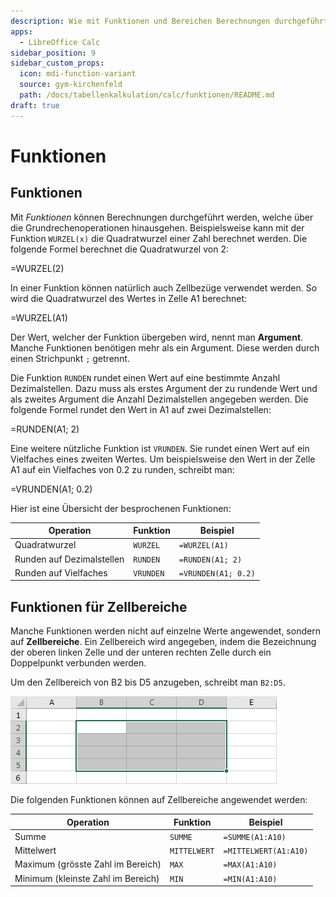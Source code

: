 ```yaml
---
description: Wie mit Funktionen und Bereichen Berechnungen durchgeführt werden können.
apps:
  - LibreOffice Calc
sidebar_position: 9
sidebar_custom_props:
  icon: mdi-function-variant
  source: gym-kirchenfeld
  path: /docs/tabellenkalkulation/calc/funktionen/README.md
draft: true
---
```


# Funktionen



## Funktionen

Mit *Funktionen* können Berechnungen durchgeführt werden, welche über die Grundrechenoperationen hinausgehen. Beispielsweise kann mit der Funktion `WURZEL(x)` die Quadratwurzel einer Zahl berechnet werden. Die folgende Formel berechnet die Quadratwurzel von 2:

<ExcelBox>=WURZEL(2)</ExcelBox>

In einer Funktion können natürlich auch Zellbezüge verwendet werden. So wird die Quadratwurzel des Wertes in Zelle A1 berechnet:

<ExcelBox>=WURZEL(A1)</ExcelBox>

Der Wert, welcher der Funktion übergeben wird, nennt man **Argument**. Manche Funktionen benötigen mehr als ein Argument. Diese werden durch einen Strichpunkt `;` getrennt.

Die Funktion `RUNDEN` rundet einen Wert auf eine bestimmte Anzahl Dezimalstellen. Dazu muss als erstes Argument der zu rundende Wert und als zweites Argument die Anzahl Dezimalstellen angegeben werden. Die folgende Formel rundet den Wert in A1 auf zwei Dezimalstellen:

<ExcelBox>=RUNDEN(A1; 2)</ExcelBox>

Eine weitere nützliche Funktion ist `VRUNDEN`. Sie rundet einen Wert auf ein Vielfaches eines zweiten Wertes. Um beispielsweise den Wert in der Zelle A1 auf ein Vielfaches von 0.2 zu runden, schreibt man:

<ExcelBox>=VRUNDEN(A1; 0.2)</ExcelBox>

Hier ist eine Übersicht der besprochenen Funktionen:

| Operation                 | Funktion  | Beispiel            |
| ------------------------- | --------- | ------------------- |
| Quadratwurzel             | `WURZEL`  | `=WURZEL(A1)`       |
| Runden auf Dezimalstellen | `RUNDEN`  | `=RUNDEN(A1; 2)`    |
| Runden auf Vielfaches     | `VRUNDEN` | `=VRUNDEN(A1; 0.2)` |


## Funktionen für Zellbereiche

Manche Funktionen werden nicht auf einzelne Werte angewendet, sondern auf **Zellbereiche**. Ein Zellbereich wird angegeben, indem die Bezeichnung der oberen linken Zelle und der unteren rechten Zelle durch ein Doppelpunkt verbunden werden.

Um den Zellbereich von B2 bis D5 anzugeben, schreibt man `B2:D5`.

![Der Zellbereich B2:D5](./cell-range.png)

Die folgenden Funktionen können auf Zellbereiche angewendet werden:

| Operation                          | Funktion     | Beispiel              |
| ---------------------------------- | ------------ | --------------------- |
| Summe                              | `SUMME`      | `=SUMME(A1:A10)`      |
| Mittelwert                         | `MITTELWERT` | `=MITTELWERT(A1:A10)` |
| Maximum (grösste Zahl im Bereich)  | `MAX`        | `=MAX(A1:A10)`        |
| Minimum (kleinste Zahl im Bereich) | `MIN`        | `=MIN(A1:A10)`        |
